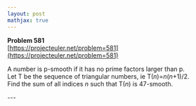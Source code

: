 ```yaml
---
layout: post
mathjax: true
---
```

**Problem 581**  
[https://projecteuler.net/problem=581](https://projecteuler.net/problem=581)

<p>
A number is p-smooth if it has no prime factors larger than p.<br />
Let T be the sequence of triangular numbers, ie T(<var>n</var>)=<var>n</var>(<var>n</var>+1)/2.<br />
Find the sum of all indices <var>n</var> such that T(<var>n</var>) is 47-smooth.
</p>
---

